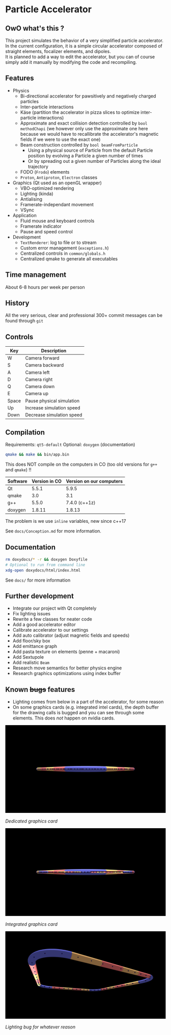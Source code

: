 # Particle Accelerator

## OwO what's this ?

This project simulates the behavior of a very simplified particle accelerator.\
In the current configuration, it is a simple circular accelerator composed of straight elements, focalizer elements, and dipoles.\
It is planned to add a way to edit the accelerator, but you can of course simply add it manually by modifying the code and recompiling.

## Features

- Physics
	- Bi-directional accelerator for pawsitively and negatively charged particles
	- Inter-particle interactions
	- Käse (partition the accelerator in pizza slices to optimize inter-particle interactions)
	- Approximate and exact collision detection controlled by `bool methodChapi` (we however only use the approximate one here because we would have to recallibrate the accelerator's magnetic fields if we were to use the exact one)
	- Beam construction controlled by `bool beamFromParticle`
		- Using a physical source of Particle from the default Particle position by evolving a Particle a given number of times
		- Or by spreading out a given number of Particles along the ideal trajectory
	- FODO (`Frodo`) elements
	- `Proton`, `Antiproton`, `Electron` classes
- Graphics (Qt used as an openGL wrapper)
	- VBO-optimized rendering
	- Lighting (kinda)
	- Antialising
	- Framerate-independant movement
	- VSync
- Application
	- Fluid mouse and keyboard controls
	- Framerate indicator
	- Pause and speed control
- Development
	- `TextRenderer`: log to file or to stream
	- Custom error management (`exceptions.h`)
	- Centralized controls in `common/globals.h`
	- Centralized qmake to generate all executables

## Time management

About 6-8 hours per week per person

## History

All the very serious, clear and professional 300+ commit messages can be found through `git`

## Controls

| Key | Description |
| --- | --- |
| W | Camera forward |
| S | Camera backward |
| A | Camera left |
| D | Camera right |
| Q | Camera down |
| E | Camera up |
| Space | Pause physical simulation |
| Up | Increase simulation speed |
| Down | Decrease simulation speed |

## Compilation

Requirements: `qt5-default`
Optional: `doxygen` (documentation)

```sh
qmake && make && bin/app.bin
```

This does NOT compile on the computers in CO (too old versions for `g++` and `qmake`) !!

| Software | Version in CO | Version on our computers |
| --- | --- | --- |
| Qt | 5.5.1 | 5.9.5 |
| qmake | 3.0 | 3.1 |
| g++ | 5.5.0 | 7.4.0 (c++1z) |
| doxygen | 1.8.11 | 1.8.13 |

The problem is we use `inline` variables, new since c++17

See `docs/Conception.md` for more information.

## Documentation

```sh
rm doxydocs/* -r && doxygen Doxyfile
# Optional to run from command line
xdg-open doxydocs/html/index.html
```

See `docs/` for more information

## Further development

- Integrate our project with Qt completely
- Fix lighting issues
- Rewrite a few classes for neater code
- Add a good accelerator editor
- Calibrate accelerator to our settings
- Add auto calibrator (adjust magnetic fields and speeds)
- Add floor/sky box
- Add emittance graph
- Add pasta texture on elements (penne + macaroni)
- Add Sextupole
- Add realistic `Beam`
- Research move semantics for better physics engine
- Research graphics optimizations using index buffer

## Known ~~bugs~~ features

- Lighting comes from below in a part of the accelerator, for some reason
- On some graphics cards (e.g. integrated intel cards), the depth buffer for the drawing calls is bugged and you can see through some elements. This does _not_ happen on nvidia cards.

![OpenGL 3.3.0 NVIDIA 390.116 ( CoreProfile )](assets/nvidia_card.png)

_Dedicated graphics card_

![OpenGL 4.5 (Core Profile) Mesa 18.2.8 ( CoreProfile )](assets/integrated_card.png)

_Integrated graphics card_

![Lighting bug](assets/lighting_bug.png)

_Lighting bug for whatever reason_
